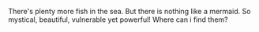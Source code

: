 There's plenty more fish in the sea.
But there is nothing like a mermaid.
So mystical, beautiful, vulnerable yet powerful!
Where can i find them?